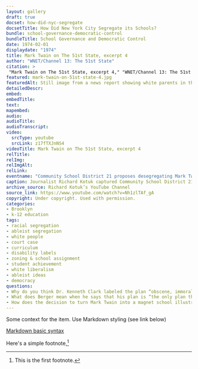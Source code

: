 ```yaml
--- 
layout: gallery
draft: true
docset: how-did-nyc-segregate
docsetTitle: How Did New York City Segregate its Schools?
bundle: school-governance-democratic-control
bundleTitle: School Governance and Democratic Control
date: 1974-02-01
displaydate: "1974"
title: Mark Twain on The 51st State, excerpt 4
author: "WNET/Channel 13: The 51st State"
citation: >
 "Mark Twain on The 51st State, excerpt 4," "WNET/Channel 13: The 51st State", in New York City Civil Rights History Project, Accessed: [Month Day, Year], https://nyccivilrightshistory.org/gallery/mark-twain-on-51st-state-4.
featured: mark-twain-on-51st-state-4.jpg
featuredAlt: Still image from a news report showing white parents in the audience of a town hall meeting
detailedDescr: 
embed: 
embedTitle: 
text: 
mapembed: 
audio: 
audioTitle: 
audioTranscript: 
video: 
  srcType: youtube
  srcLink: z17fTXJnNS4
videoTitle: Mark Twain on The 51st State, excerpt 4
relTitle: 
relImg: 
relImgAlt: 
relLink: 
eventname: "Community School District 21 proposes desegregating Mark Twain by making it a school for \"gifted and talented\" students."
caption: Journalist Richard Kotuk captured Community School District 21’s discussion of a desegregation plan for Mark Twain Junior High School. 
archive_source: Richard Kotuk’s YouTube Channel
source_link: https://www.youtube.com/watch?v=Nh1zlTAf_gA
copyright: Under copyright. Used with permission. 
categories: 
- Brooklyn
- k-12 education
tags: 
- racial segregation
- ableist segregation
- white people
- court case
- curriculum
- disability labels
- zoning & school assignment
- student achievement
- white liberalism
- ableist ideas
- democracy
questions: 
- Why do you think Dr. Kenneth Clark labeled the plan “obscene, immoral, illegal, and unconstitutional?” Do you agree with his assessment?
- What does Berger mean when he says that his plan is “the only plan that can succeed?” Whose preferences did Berger have in mind? 
- How does the decision to turn Mark Twain into a magnet school illustrate who has power and how power works within the New York City school system? What has changed, or stayed the same, since the 1974 desegregation case at Mark Twain?
--- 
```


Some context for the item. Use Markdown styling (see link below)

[Markdown basic syntax](https://www.markdownguide.org/basic-syntax/)

Here's a simple footnote,[^1]

[^1]: This is the first footnote.
